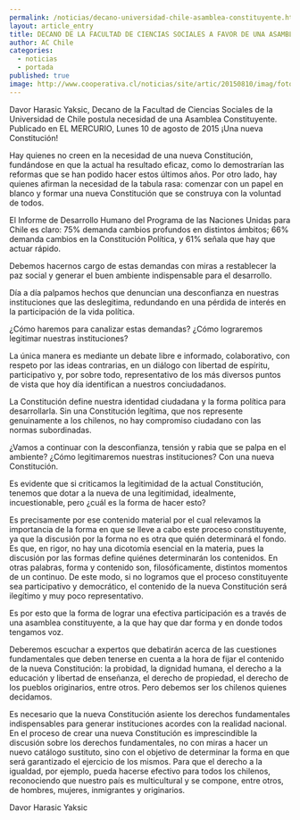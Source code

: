 ```yaml
---
permalink: /noticias/decano-universidad-chile-asamblea-constituyente.html
layout: article_entry
title: DECANO DE LA FACULTAD DE CIENCIAS SOCIALES A FAVOR DE UNA ASAMBLEA CONSTITUYENTE.
author: AC Chile
categories: 
  - noticias
  - portada
published: true
image: http://www.cooperativa.cl/noticias/site/artic/20150810/imag/foto_0000001220150810062738.jpg
---
```


Davor Harasic Yaksic, Decano de la Facultad de Ciencias Sociales de la Universidad de Chile postula necesidad de una Asamblea Constituyente.
Publicado en EL MERCURIO, Lunes 10 de agosto de 2015
¡Una nueva Constitución!

Hay quienes no creen en la necesidad de una nueva Constitución, fundándose en que la actual ha resultado eficaz, como lo demostrarían las reformas que se han podido hacer estos últimos años. Por otro lado, hay quienes afirman la necesidad de la tabula rasa: comenzar con un papel en blanco y formar una nueva Constitución que se construya con la voluntad de todos.

El Informe de Desarrollo Humano del Programa de las Naciones Unidas para Chile es claro: 75% demanda cambios profundos en distintos ámbitos; 66% demanda cambios en la Constitución Política, y 61% señala que hay que actuar rápido.

Debemos hacernos cargo de estas demandas con miras a restablecer la paz social y generar el buen ambiente indispensable para el desarrollo.

Día a día palpamos hechos que denuncian una desconfianza en nuestras instituciones que las deslegitima, redundando en una pérdida de interés en la participación de la vida política.

¿Cómo haremos para canalizar estas demandas? ¿Cómo lograremos legitimar nuestras instituciones?

La única manera es mediante un debate libre e informado, colaborativo, con respeto por las ideas contrarias, en un diálogo con libertad de espíritu, participativo y, por sobre todo, representativo de los más diversos puntos de vista que hoy día identifican a nuestros conciudadanos.

La Constitución define nuestra identidad ciudadana y la forma política para desarrollarla. Sin una Constitución legítima, que nos represente genuinamente a los chilenos, no hay compromiso ciudadano con las normas subordinadas.

¿Vamos a continuar con la desconfianza, tensión y rabia que se palpa en el ambiente? ¿Cómo legitimaremos nuestras instituciones? Con una nueva Constitución.

Es evidente que si criticamos la legitimidad de la actual Constitución, tenemos que dotar a la nueva de una legitimidad, idealmente, incuestionable, pero ¿cuál es la forma de hacer esto?

Es precisamente por ese contenido material por el cual relevamos la importancia de la forma en que se lleve a cabo este proceso constituyente, ya que la discusión por la forma no es otra que quién determinará el fondo. Es que, en rigor, no hay una dicotomía esencial en la materia, pues la discusión por las formas define quiénes determinarán los contenidos. En otras palabras, forma y contenido son, filosóficamente, distintos momentos de un continuo. De este modo, si no logramos que el proceso constituyente sea participativo y democrático, el contenido de la nueva Constitución será ilegítimo y muy poco representativo.

Es por esto que la forma de lograr una efectiva participación es a través de una asamblea constituyente, a la que hay que dar forma y en donde todos tengamos voz.

Deberemos escuchar a expertos que debatirán acerca de las cuestiones fundamentales que deben tenerse en cuenta a la hora de fijar el contenido de la nueva Constitución: la probidad, la dignidad humana, el derecho a la educación y libertad de enseñanza, el derecho de propiedad, el derecho de los pueblos originarios, entre otros. Pero debemos ser los chilenos quienes decidamos.

Es necesario que la nueva Constitución asiente los derechos fundamentales indispensables para generar instituciones acordes con la realidad nacional. En el proceso de crear una nueva Constitución es imprescindible la discusión sobre los derechos fundamentales, no con miras a hacer un nuevo catálogo sustituto, sino con el objetivo de determinar la forma en que será garantizado el ejercicio de los mismos. Para que el derecho a la igualdad, por ejemplo, pueda hacerse efectivo para todos los chilenos, reconociendo que nuestro país es multicultural y se compone, entre otros, de hombres, mujeres, inmigrantes y originarios.

Davor Harasic Yaksic
